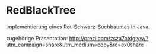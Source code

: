# RedBlackTree

Implementierung eines Rot-Schwarz-Suchbaumes in Java.

zugehörige Präsentation:
http://prezi.com/zsza7otdgiyw/?utm_campaign=share&utm_medium=copy&rc=ex0share
